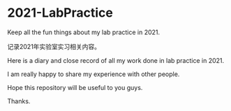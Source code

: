 # 2021-LabPractice
Keep all the fun things about my lab practice in 2021.

记录2021年实验室实习相关内容。

Here is a diary and close record of all my work done in lab practice in 2021.

I am really happy to share my experience with other people. 

Hope this repository will be useful to you guys.

Thanks.

